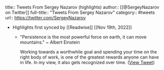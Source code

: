 title:: Tweets From Sergey Nazarov (highlights)
author:: [[@SergeyNazarov on Twitter]]
full-title:: "Tweets From Sergey Nazarov"
category:: #tweets
url:: https://twitter.com/SergeyNazarov

- Highlights first synced by [[Readwise]] [[Nov 19th, 2022]]
	- "Persistence is the most powerful force on earth, it can move mountains." ~ Albert Einstein
	  
	  Working towards a worthwhile goal and spending your time on the right body of work, is one of the greatest rewards anyone can have in life. In my view, it also gets recognized over time. ([View Tweet](https://twitter.com/SergeyNazarov/status/1524167117582618625))
